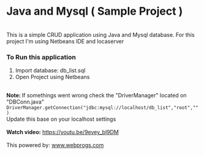 <div>
	<h1>Java and Mysql ( Sample Project )</h1>
	<br>
	This is a simple CRUD application using Java and Mysql database. For this project I'm using Netbeans IDE and locaserver
	<br>
	<h3>To Run this application</h3>
	<ol>
		<li>Import database: db_list.sql</li>
		<li>Open Project using Netbeans</li>
	</ol>
	<br>
	<strong>Note: </strong> If somethings went wrong check the "DriverManager" located on "DBConn.java"
	<br>
	<code>DriverManager.getConnection("jdbc:mysql://localhost/db_list","root","")</code>
	<br>
	Update this base on your localhost settings
	<br>
	<br>
	<strong>Watch video:</strong>
	<a href="https://youtu.be/9evey_bl9DM">https://youtu.be/9evey_bl9DM</a>
	<br>
	<br>
	This powered by: <a href="www.webprogs.com">www.webprogs.com</a>
</div>